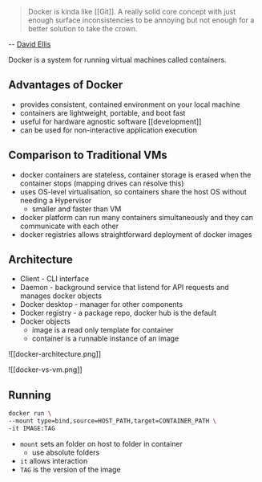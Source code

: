 > Docker is kinda like [[Git]]. A really solid core concept with just enough surface inconsistencies to be annoying but not enough for a better solution to take the crown.

-- [David Ellis](https://techhub.social/@ISV_Damocles/111868958232964170)

Docker is a system for running virtual machines called containers.

## Advantages of Docker

- provides consistent, contained environment on your local machine
- containers are lightweight, portable, and boot fast
- useful for hardware agnostic software [[development]]
- can be used for non-interactive application execution

## Comparison to Traditional VMs

- docker containers are stateless, container storage is erased when the container stops (mapping drives can resolve this)
- uses OS-level virtualisation, so containers share the host OS without needing a Hypervisor
  - smaller and faster than VM
- docker platform can run many containers simultaneously and they can communicate with each other
- docker registries allows straightforward deployment of docker images

## Architecture

- Client - CLI interface
- Daemon - background service that listend for API requests and manages docker objects
- Docker desktop - manager for other components
- Docker registry - a package repo, docker hub is the default
- Docker objects
  - image is a read only template for container
  - container is a runnable instance of an image

![[docker-architecture.png]]

![[docker-vs-vm.png]]

## Running

```bash
docker run \
--mount type=bind,source=HOST_PATH,target=CONTAINER_PATH \
-it IMAGE:TAG
```

- `mount` sets an folder on host to folder in container
  - use absolute folders
- `it` allows interaction
- `TAG` is the version of the image

